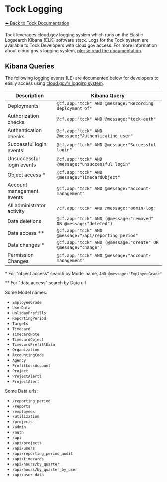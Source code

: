 # Tock Logging

[:arrow_left: Back to Tock Documentation](../docs)

Tock leverages cloud.gov logging system which runs on the Elastic Logsearch
Kibana (ELK) software stack. Logs for the Tock system are available to
Tock Developers with cloud.gov access. For more information about cloud.gov's
logging system, [please read the documentation][cg-logs].

[cg-logs]: https://cloud.gov/docs/apps/logs/

## Kibana Queries

The following logging events (LE) are documented below for developers to easily
access using [cloud.gov's logging system][cg-log-sys].

[cg-log-sys]: https://logs.fr.cloud.gov

| Description                | Kibana Query                                                     |
| -------------------------- | ---------------------------------------------------------------- |
| Deployments                | `@cf.app:"tock" AND @message:"Recording deployment of"`          |
| Authorization checks       | `@cf.app:"tock" AND @message:"tock-auth"`                        |
| Authentication checks      | `@cf.app:"tock" AND @message:"Authenticating user"`              |
| Successful login events    | `@cf.app:"tock" AND @message:"Successful login"`                 |
| Unsuccessful login events  | `@cf.app:"tock" AND @message:"Unsuccessful login"`               |
| Object access *            | `@cf.app:"tock" AND @message:"TimecardObject"`                   |
| Account management events  | `@cf.app:"tock" AND @message:"account-management"`               |
| All administrator activity | `@cf.app:"tock" AND @message:"admin-log"`                        |
| Data deletions             | `@cf.app:"tock" AND (@message:"removed" OR @message:"deleted")`  |
| Data access **             | `@cf.app:"tock" AND @message:"/api/reporting_period"`            |
| Data changes *             | `@cf.app:"tock" AND (@message:"create" OR @message:"change")`    |
| Permission Changes         | `@cf.app:"tock" AND @message:"account-management"`               |

\* For "object access" search by Model name, `AND @message:"EmployeeGrade"`

\** For "data access" search by Data url

Some Model names:
- `EmployeeGrade`
- `UserData`
- `HolidayPrefills`
- `ReportingPeriod`
- `Targets`
- `Timecard`
- `TimecardNote`
- `TimecardObject`
- `TimecardPrefillData`
- `Organization`
- `AccountingCode`
- `Agency`
- `ProfitLossAccount`
- `Project`
- `ProjectAlerts`
- `ProjectAlert`

Some Data urls:
- `/reporting_period`
- `/reports`
- `/employees`
- `/utilization`
- `/projects`
- `/admin`
- `/auth`
- `/api`
- `/api/projects`
- `/api/users`
- `/api/reporting_period_audit`
- `/api/timecards`
- `/api/hours/by_quarter`
- `/api/hours/by_quarter_by_user`
- `/api/user_data`
